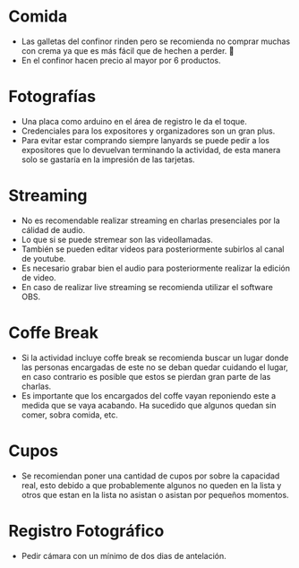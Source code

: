 

# Comida

+ Las galletas del confinor rinden pero se recomienda no comprar muchas con crema ya que es más fácil que de hechen a perder. 🍪
+ En el confinor hacen precio al mayor por 6 productos.

# Fotografías

+ Una placa como arduino en el área de registro le da el toque.
+ Credenciales para los expositores y organizadores son un gran plus. 
+ Para evitar estar comprando siempre lanyards se puede pedir a los expositores que lo devuelvan terminando la actividad, de esta manera solo se gastaría en la impresión de las tarjetas.

# Streaming

+ No es recomendable realizar streaming en charlas presenciales por la cálidad de audio.
+ Lo que si se puede stremear son las videollamadas.
+ También se pueden editar videos para posteriormente subirlos al canal de youtube.
+ Es necesario grabar bien el audio para posteriormente realizar la edición de video.
+ En caso de realizar live streaming se recomienda utilizar el software OBS.

# Coffe Break

+ Si la actividad incluye coffe break se recomienda buscar un lugar donde las personas encargadas de este no se deban quedar cuidando el lugar, en caso contrario es posible que estos se pierdan gran parte de las charlas.
+ Es importante que los encargados del coffe vayan reponiendo este a medida que se vaya acabando. Ha sucedido que algunos quedan sin comer, sobra comida, etc.

# Cupos

+ Se recomiendan poner una cantidad de cupos por sobre la capacidad real, esto debido a que probablemente algunos no queden en la lista y otros que estan en la lista no asistan o asistan por pequeños momentos.

# Registro Fotográfico

+ Pedir cámara con un mínimo de dos dias de antelación.